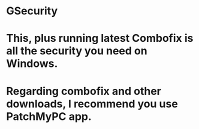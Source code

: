 # GSecurity
# This, plus running latest Combofix is all the security you need on Windows.
# Regarding combofix and other downloads, I recommend you use PatchMyPC app.
